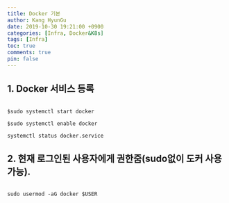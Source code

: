 ```yaml
---
title: Docker 기본
author: Kang HyunGu
date: 2019-10-30 19:21:00 +0900
categories: [Infra, Docker&K8s]
tags: [Infra]
toc: true
comments: true
pin: false
---
```


## 1. Docker 서비스 등록
<pre><code>
$sudo systemctl start docker

$sudo systemctl enable docker

systemctl status docker.service
</code></pre>

## 2. 현재 로그인된 사용자에게 권한줌(sudo없이 도커 사용가능).
<pre><code>
sudo usermod -aG docker $USER
</code></pre>
